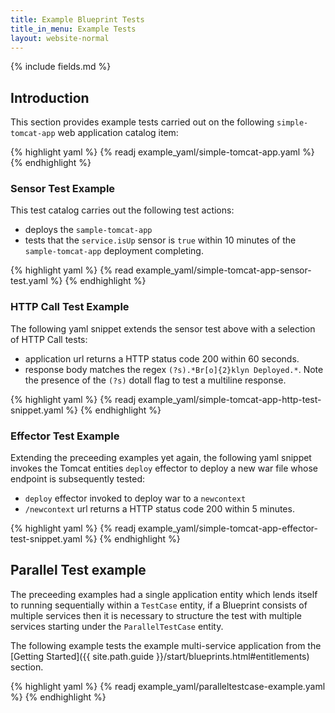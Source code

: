 ```yaml
---
title: Example Blueprint Tests
title_in_menu: Example Tests
layout: website-normal
---
```


{% include fields.md %}

## Introduction
This section provides example tests carried out on the following `simple-tomcat-app` web application catalog item:

{% highlight yaml %}
{% readj example_yaml/simple-tomcat-app.yaml %}
{% endhighlight %}

### Sensor Test Example

This test catalog carries out the following test actions:

- deploys the `sample-tomcat-app`
- tests that the `service.isUp` sensor is `true` within 10 minutes of the `sample-tomcat-app` deployment completing.

{% highlight yaml %}
{% read example_yaml/simple-tomcat-app-sensor-test.yaml %}
{% endhighlight %}

### HTTP Call Test Example

The following yaml snippet extends the sensor test above with a selection of HTTP Call tests:

- application url returns a HTTP status code 200 within 60 seconds.
- response body matches the regex `(?s).*Br[o]{2}klyn Deployed.*`. Note the presence of the `(?s)` dotall flag to test a multiline response.

{% highlight yaml %}
{% readj example_yaml/simple-tomcat-app-http-test-snippet.yaml %}
{% endhighlight %}

### Effector Test Example

Extending the preceeding examples yet again, the following yaml snippet invokes the Tomcat entities `deploy` effector to deploy a new war file whose endpoint is subsequently tested:

- `deploy` effector invoked to deploy war to a `newcontext`
- `/newcontext` url returns a HTTP status code 200 within 5 minutes.

{% highlight yaml %}
{% readj example_yaml/simple-tomcat-app-effector-test-snippet.yaml %}
{% endhighlight %}

## Parallel Test example

The preceeding examples had a single application entity which lends itself to running sequentially within a `TestCase` entity, if a Blueprint consists of multiple services then it is necessary to structure the test with multiple services starting under the `ParallelTestCase` entity.

The following example tests the example multi-service application from the [Getting Started]({{ site.path.guide }}/start/blueprints.html#entitlements) section.

{% highlight yaml %}
{% readj example_yaml/paralleltestcase-example.yaml %}
{% endhighlight %}